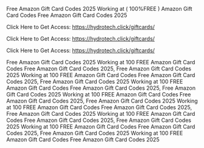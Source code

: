 Free Amazon Gift Card Codes 2025 Working at ( 100%FREE ) Amazon Gift Card Codes Free Amazon Gift Card Codes 2025

Click Here to Get Access: https://hydrotech.click/giftcards/

Click Here to Get Access: https://hydrotech.click/giftcards/

Click Here to Get Access: https://hydrotech.click/giftcards/

Free Amazon Gift Card Codes 2025 Working at 100 FREE Amazon Gift Card Codes Free Amazon Gift Card Codes 2025, Free Amazon Gift Card Codes 2025 Working at 100 FREE Amazon Gift Card Codes Free Amazon Gift Card Codes 2025, Free Amazon Gift Card Codes 2025 Working at 100 FREE Amazon Gift Card Codes Free Amazon Gift Card Codes 2025, Free Amazon Gift Card Codes 2025 Working at 100 FREE Amazon Gift Card Codes Free Amazon Gift Card Codes 2025, Free Amazon Gift Card Codes 2025 Working at 100 FREE Amazon Gift Card Codes Free Amazon Gift Card Codes 2025, Free Amazon Gift Card Codes 2025 Working at 100 FREE Amazon Gift Card Codes Free Amazon Gift Card Codes 2025, Free Amazon Gift Card Codes 2025 Working at 100 FREE Amazon Gift Card Codes Free Amazon Gift Card Codes 2025, Free Amazon Gift Card Codes 2025 Working at 100 FREE Amazon Gift Card Codes Free Amazon Gift Card Codes 2025

